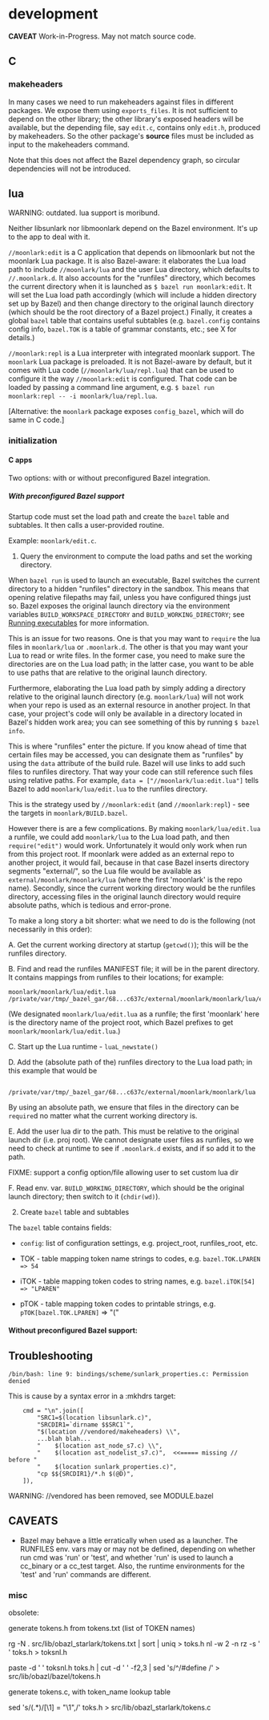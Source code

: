 # development

**CAVEAT** Work-in-Progress. May not match source code.

## C

### makeheaders

In many cases we need to run makeheaders against files in different
packages. We expose them using `exports_files`. It is not sufficient
to depend on the other library; the other library's exposed headers
will be available, but the depending file, say `edit.c`, contains only
`edit.h`, produced by makeheaders. So the other package's __source__
files must be included as input to the makeheaders command.

Note that this does not affect the Bazel dependency graph, so circular
dependencies will not be introduced.

## lua

WARNING: outdated. lua support is moribund. 

Neither libsunlark nor libmoonlark depend on the Bazel environment.
It's up to the app to deal with it.

`//moonlark:edit` is a C application that depends on libmoonlark but
not the moonlark Lua package. It is also Bazel-aware: it elaborates
the Lua load path to include `//moonlark/lua` and the user Lua
directory, which defaults to `//.moonlark.d`. It also accounts for the
"runfiles" directory, which becomes the current directory when it is
launched as `$ bazel run moonlark:edit`. It will set the Lua load path
accordingly (which will include a hidden directory set up by Bazel)
and then change directory to the original launch directory (which
should be the root directory of a Bazel project.) Finally, it creates
a global `bazel` table that contains useful subtables (e.g.
`bazel.config` contains config info, `bazel.TOK` is a table of grammar
constants, etc.; see X for details.)

`//moonlark:repl` is a Lua interpreter with integrated moonlark
support. The `moonlark` Lua package is preloaded. It is not
Bazel-aware by default, but it comes with Lua code
(`//moonlark/lua/repl.lua`) that can be used to configure it the way
`//moonlark:edit` is configured. That code can be loaded by passing a
command line argument, e.g. `$ bazel run moonlark:repl -- -i
moonlark/lua/repl.lua`.

[Alternative: the `moonlark` package exposes `config_bazel`, which
will do same in C code.]

### initialization

#### C apps

Two options: with or without preconfigured Bazel integration.

##### With preconfigured Bazel support

Startup code must set the load path and create the `bazel` table
and subtables. It then calls a user-provided routine.

Example: `moonlark/edit.c`.

1. Query the environment to compute the load paths and set the working directory.

When `bazel run` is used to launch an executable, Bazel switches the
    current directory to a hidden "runfiles" directory in the sandbox.
    This means that opening relative filepaths may fail, unless you
    have configured things just so. Bazel exposes the original launch
    directory via the environment variables
    `BUILD_WORKSPACE_DIRECTORY` and `BUILD_WORKING_DIRECTORY`; see
    [Running
    executables](https://docs.bazel.build/versions/main/user-manual.html#run)
    for more information.

This is an issue for two reasons. One is that you may want to
    `require` the lua files in `moonlark/lua` or `.moonlark.d`. The
    other is that you may want your Lua to read or write files. In the
    former case, you need to make sure the directories are on the Lua
    load path; in the latter case, you want to be able to use paths
    that are relative to the original launch directory.

Furthermore, elaborating the Lua load path by simply adding a
    directory relative to the original launch directory (e.g.
    `moonlark/lua`) will not work when your repo is used as an
    external resource in another project. In that case, your project's
    code will only be available in a directory located in Bazel's
    hidden work area; you can see something of this by running `$
    bazel info`.

This is where "runfiles" enter the picture. If you know ahead of
    time that certain files may be accessed, you can designate them as
    "runfiles" by using the `data` attribute of the build rule. Bazel
    will use links to add such files to runfiles directory. That way
    your code can still reference such files using relative paths. For
    example, `data = ["//moonlark/lua:edit.lua"]` tells Bazel to add
    `moonlark/lua/edit.lua` to the runfiles directory.

This is the strategy used by `//moonlark:edit` (and `//moonlark:repl`) - see the targets in `moonlark/BUILD.bazel`.

However there is are a few complications. By making `moonlark/lua/edit.lua` a runfile, we could add `moonlark/lua` to
    the Lua load path, and then `require("edit")` would work.
    Unfortunately it would only work when run from this project root.
    If moonlark were added as an external repo to another project, it
    would fail, because in that case Bazel inserts directory segments
    "external/<reponame>", so the Lua file would be available as
    `external/moonlark/moonlark/lua` (where the first 'moonlark' is
    the repo name). Secondly, since the current working directory
    would be the runfiles directory, accessing files in the original
    launch directory would require absolute paths, which is tedious
    and error-prone.

To make a long story a bit shorter: what we need to do is the
    following (not necessarily in this order):

A. Get the current working directory at startup (`getcwd()`); this
    will be the runfiles directory.

B. Find and read the runfiles MANIFEST file; it will be in the
    parent directory. It contains mappings from runfiles to their
    locations; for example:

    moonlark/moonlark/lua/edit.lua /private/var/tmp/_bazel_gar/68...c637c/external/moonlark/moonlark/lua/edit.lua

(We designated `moonlark/lua/edit.lua` as a runfile; the first
    'moonlark' here is the directory name of the project root, which Bazel prefixes to get `moonlark/moonlark/lua/edit.lua`.)

C. Start up the Lua runtime - `luaL_newstate()`

D. Add the (absolute path of the) runfiles directory to the Lua load
    path; in this example that would be

        /private/var/tmp/_bazel_gar/68...c637c/external/moonlark/moonlark/lua

By using an absolute path, we ensure that files in the directory
    can be `require`d no matter what the current working directory is.

E. Add the user lua dir to the path. This must be relative to the
original launch dir (i.e. proj root). We cannot designate user files
as runfiles, so we need to check at runtime to see if `.moonlark.d`
exists, and if so add it to the path.

FIXME: support a config option/file allowing user to set custom lua dir

F. Read env. var. `BUILD_WORKING_DIRECTORY`, which should be the
    original launch directory; then switch to it (`chdir(wd)`).

2.  Create `bazel` table and subtables

The `bazel` table contains fields:

* `config`: list of configuration settings, e.g. project_root,
  runfiles_root, etc.

* TOK - table mapping token name strings to codes, e.g. `bazel.TOK.LPAREN => 54`

* iTOK - table mapping token codes to string names, e.g. `bazel.iTOK[54] => "LPAREN"`

* pTOK - table mapping token codes to printable strings, e.g.
  `pTOK[bazel.TOK.LPAREN]` => "("

#### Without preconfigured Bazel support:

## Troubleshooting

`/bin/bash: line 9: bindings/scheme/sunlark_properties.c: Permission denied`

This is cause by a syntax error in a :mkhdrs target:

```
    cmd = "\n".join([
        "SRC1=$(location libsunlark.c)",
        "SRCDIR1=`dirname $$SRC1`",
        "$(location //vendored/makeheaders) \\",
        ...blah blah...
        "    $(location ast_node_s7.c) \\",
        "    $(location ast_nodelist_s7.c)",  <<===== missing // before "
        "    $(location sunlark_properties.c)",
        "cp $${SRCDIR1}/*.h $(@D)",
    ]),
```

WARNING: //vendored has been removed, see MODULE.bazel

## CAVEATS

* Bazel may behave a little erratically when used as a launcher. The
  RUNFILES env. vars may or may not be defined, depending on whether
  run cmd was 'run' or 'test', and whether 'run' is used to launch a
  cc_binary or a cc_test target. Also, the runtime environments for
  the 'test' and 'run' commands are different.


### misc

obsolete:

generate tokens.h from tokens.txt (list of TOKEN names)

rg -N . src/lib/obazl_starlark/tokens.txt | sort | uniq > toks.h
nl -w 2 -n rz -s ' ' toks.h > toksnl.h

paste -d ' ' toksnl.h toks.h | cut -d ' ' -f2,3 | sed 's/^/#define /' > src/lib/obazl/bazel/tokens.h

generate tokens.c, with token_name lookup table

sed 's/\(.*\)/[\1] = "\1",/' toks.h > src/lib/obazl_starlark/tokens.c


